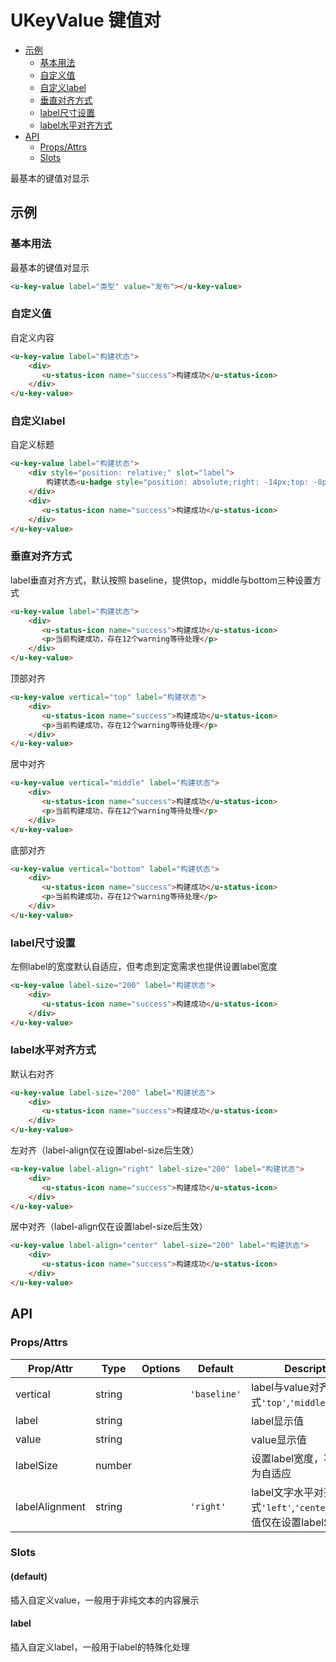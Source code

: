 <!-- 该 README.md 根据 api.yaml 和 docs/*.md 自动生成，为了方便在 GitHub 和 NPM 上查阅。如需修改，请查看源文件 -->

# UKeyValue 键值对

- [示例](#示例)
    - [基本用法](#基本用法)
    - [自定义值](#自定义值)
    - [自定义label](#自定义label)
    - [垂直对齐方式](#垂直对齐方式)
    - [label尺寸设置](#label尺寸设置)
    - [label水平对齐方式](#label水平对齐方式)
- [API]()
    - [Props/Attrs](#propsattrs)
    - [Slots](#slots)

最基本的键值对显示

## 示例
### 基本用法

最基本的键值对显示
``` html
<u-key-value label="类型" value="发布"></u-key-value>
```

### 自定义值

自定义内容
``` html
<u-key-value label="构建状态">
    <div>
       <u-status-icon name="success">构建成功</u-status-icon>
    </div>
</u-key-value>
```
### 自定义label

自定义标题
``` html
<u-key-value label="构建状态">
    <div style="position: relative;" slot="label">
        构建状态<u-badge style="position: absolute;right: -14px;top: -8px;" value="1"></u-badge>
    </div>
    <div>
       <u-status-icon name="success">构建成功</u-status-icon>
    </div>
</u-key-value>
```
### 垂直对齐方式
label垂直对齐方式，默认按照 baseline，提供top，middle与bottom三种设置方式
``` html
<u-key-value label="构建状态">
    <div>
       <u-status-icon name="success">构建成功</u-status-icon>
       <p>当前构建成功，存在12个warning等待处理</p>
    </div>
</u-key-value>
```
顶部对齐
``` html
<u-key-value vertical="top" label="构建状态">
    <div>
       <u-status-icon name="success">构建成功</u-status-icon>
       <p>当前构建成功，存在12个warning等待处理</p>
    </div>
</u-key-value>
```
居中对齐
``` html
<u-key-value vertical="middle" label="构建状态">
    <div>
       <u-status-icon name="success">构建成功</u-status-icon>
       <p>当前构建成功，存在12个warning等待处理</p>
    </div>
</u-key-value>
```
底部对齐
``` html
<u-key-value vertical="bottom" label="构建状态">
    <div>
       <u-status-icon name="success">构建成功</u-status-icon>
       <p>当前构建成功，存在12个warning等待处理</p>
    </div>
</u-key-value>
```

### label尺寸设置
左侧label的宽度默认自适应，但考虑到定宽需求也提供设置label宽度
``` html
<u-key-value label-size="200" label="构建状态">
    <div>
       <u-status-icon name="success">构建成功</u-status-icon>
    </div>
</u-key-value>
```

### label水平对齐方式
默认右对齐
``` html
<u-key-value label-size="200" label="构建状态">
    <div>
       <u-status-icon name="success">构建成功</u-status-icon>
    </div>
</u-key-value>
```
左对齐（label-align仅在设置label-size后生效）
``` html
<u-key-value label-align="right" label-size="200" label="构建状态">
    <div>
       <u-status-icon name="success">构建成功</u-status-icon>
    </div>
</u-key-value>
```
居中对齐（label-align仅在设置label-size后生效）
``` html
<u-key-value label-align="center" label-size="200" label="构建状态">
    <div>
       <u-status-icon name="success">构建成功</u-status-icon>
    </div>
</u-key-value>
```


## API
### Props/Attrs

| Prop/Attr | Type | Options | Default | Description |
| --------- | ---- | ------- | ------- | ----------- |
| vertical | string |  | `'baseline'` | label与value对齐方式`'top'`,`'middle'`,`'bottom'` |
| label | string |  |  | label显示值 |
| value | string |  |  | value显示值 |
| labelSize | number |  |  | 设置label宽度，不填label为自适应 |
| labelAlignment | string |  | `'right'` | label文字水平对齐方式`'left'`,`'center'`,注意此值仅在设置labelSize后生效 |

### Slots

#### (default)

插入自定义value，一般用于非纯文本的内容展示

#### label

插入自定义label，一般用于label的特殊化处理

